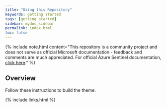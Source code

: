 ```yaml
---
title: "Using this Repository"
keywords: getting started
tags: [getting_started]
sidebar: mydoc_sidebar
permalink: index.html
toc: false
---
```


{% include note.html content="This repository is a community project and does not serve as official Microsoft documentation - feedback and comments are much appreciated. For official Azure Sentinel documentation, <a alt='Azure Sentinel Documentation' href='https://docs.microsoft.com/en-us/azure/sentinel/'>click here</a>." %}

## Overview
Follow these instructions to build the theme.

{% include links.html %}

